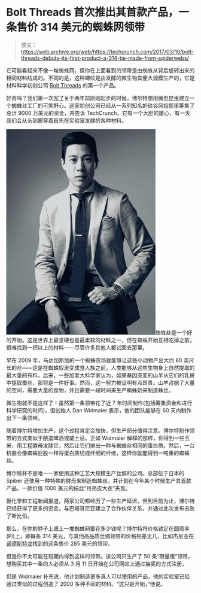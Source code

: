 # Bolt Threads 首次推出其首款产品，一条售价 314 美元的蜘蛛网领带 

> 原文：<https://web.archive.org/web/https://techcrunch.com/2017/03/10/bolt-threads-debuts-its-first-product-a-314-tie-made-from-spiderwebs/>

它可能看起来不像一堆蜘蛛网，但你在上面看到的领带是由蜘蛛从背后旋转出来的相同材料纺成的。不同的是，这种螺纹是由发酵的微生物粪便大规模生产的，它是材料科学初创公司 [Bolt Threads](https://web.archive.org/web/20221218081943/https://boltthreads.com/) 的第一个产品。

好奇吗？我们第一次[写了](https://web.archive.org/web/20221218081943/https://techcrunch.com/2015/06/04/spiderpants/)关于两年前刚刚起步的时候，博尔特想用微型昆虫建立一个蜘蛛丝工厂的可笑野心。这家初创公司已经从一系列知名的硅谷风投那里筹集了总计 9000 万美元的资金，并告诉 TechCrunch，它有一个大胆的雄心，有一天我们会从头到脚穿着首先在实验室发酵的各种材料。

![](img/c32760af606f11701f88fc6af41d2ba6.png)蜘蛛丝是一个好的开始。这是世界上最坚硬也是最柔软的材料之一，但在蜘蛛开始互相吃掉之前，很难找到一把以上的材料——尽管许多其他人都试图去那里。

早在 2009 年，马达加斯加的一个蜘蛛农场就能够让这些小动物产出大约 80 英尺长的丝——这是在蜘蛛奴隶变成食人族之前，人类能够从这些生物身上自然提取的最大量的布料。后来，一些加拿大科学家认为，如果基因突变的山羊从它们的乳房中提取蚕丝，那将是一件好事。然而，这一努力被证明有点昂贵。山羊占据了大量的空间，需要大量的食物，并且需要一段时间来生产蜘蛛奶来制造蛛丝。

微生物就不是这样了！虽然第一条领带花了近 7 年时间制作(包括筹集资金和进行科学研究的时间)，但创始人 Dan Widmaier 表示，他的团队能够在 60 天内制作出下一条领带。

随着博尔特增加生产，这个过程肯定会加快，但生产部分值得注意。博尔特制作领带的方式类似于酿造啤酒或威士忌。正如 Widmaier 解释的那样，你得到一些玉米，用工程酵母发酵它，然后让它们排出一种与蜘蛛丝相同的蛋白质。然后，一台机器会像蜘蛛屁股一样将蛋白质纺成纤细的纤维，这样你就能得到一吨重的蜘蛛丝。

博尔特并不是唯一一家使用这种工艺大规模生产丝绸的公司。总部位于日本的 Spiber 还使用一种特殊的酵母来制造蜘蛛丝，并计划在今年某个时候生产其首款产品，一款价值 1000 美元的绢丝“月亮皮大衣”夹克。

据化学和工程新闻报道，两家公司都经历了一些生产延迟。但到目前为止，博尔特已经获得了更多的资金，与巴塔哥尼亚建立了合作伙伴关系，并通过此次发布击败了斯比伯。

那么，在你的脖子上缠上一堆蜘蛛网要花多少钱呢？博尔特将价格锁定在圆周率(Pi)上，即每条 314 美元，与其他高品质丝绸领带的价格相差无几，比如杰尼亚在[诺德斯特龙](https://web.archive.org/web/20221218081943/http://shop.nordstrom.com/s/ermenegildo-zegna-paisley-silk-tie/4545099?origin=category-personalizedsort&fashioncolor=GREY)找到的这条售价 285 美元的领带。

但是你不太可能在短期内得到这样的领带。该公司只生产了 50 条“限量版”领带，想购买其中一条的人必须从 3 月 11 日开始在公司网站上通过抽奖的方式注册。

但是 Widmaier 补充说，他计划制造更多真人可以使用的产品，他的实验室已经通过类似的过程创造了 2000 多种不同的材料。“这只是开始，”他说。
